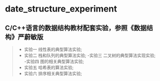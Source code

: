 # date_structure_experiment
## C/C++语言的数据结构教材配套实验，参照《数据结构》严蔚敏版

>- 实验一 线性表的典型算法实验;
>- 实验二 栈和队列的典型算法实验;
> -实验三 二叉树的典型算法实现实验;
> -实验四 图的相关典型算法实验;
>- 实验五 哈希表的算法实验;
>- 实验六 排序相关典型算法实验;
